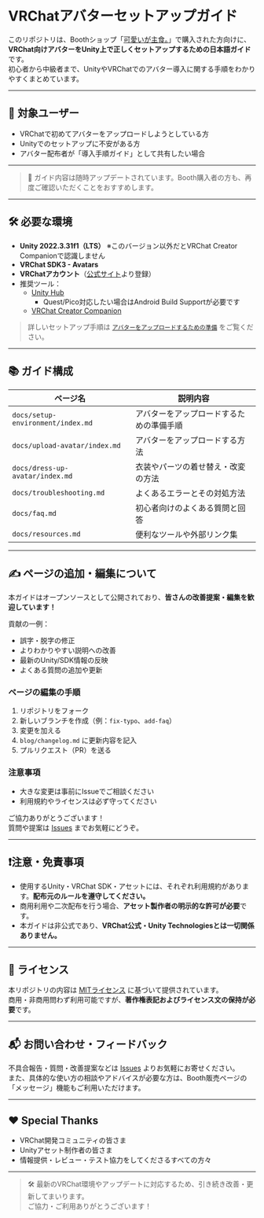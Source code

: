 # VRChatアバターセットアップガイド

このリポジトリは、Boothショップ「[可愛いが主食。](https://booth.pm/ja/)」で購入された方向けに、  
**VRChat向けアバターをUnity上で正しくセットアップするための日本語ガイド**です。  
初心者から中級者まで、UnityやVRChatでのアバター導入に関する手順をわかりやすくまとめています。

---

## 🎯 対象ユーザー

- VRChatで初めてアバターをアップロードしようとしている方
- Unityでのセットアップに不安がある方
- アバター配布者が「導入手順ガイド」として共有したい場合

---

> 📌 ガイド内容は随時アップデートされています。Booth購入者の方も、再度ご確認いただくことをおすすめします。

---

## 🛠 必要な環境

- **Unity 2022.3.31f1（LTS）** ※このバージョン以外だとVRChat Creator Companionで認識しません
- **VRChat SDK3 - Avatars**
- **VRChatアカウント**（[公式サイト](https://vrchat.com/home)より登録）
- 推奨ツール：
    - [Unity Hub](https://unity.com/ja/unity-hub)
      - Quest/Pico対応したい場合はAndroid Build Supportが必要です 
    - [VRChat Creator Companion](https://vcc.docs.vrchat.com/)

> 詳しいセットアップ手順は [`アバターをアップロードするための準備`](./docs/setup-environment/index.md) をご覧ください。

---

## 📚 ガイド構成

| ページ名                           | 説明内容                                  |
|------------------------------------|-------------------------------------------|
| `docs/setup-environment/index.md` | アバターをアップロードするための準備手順  |
| `docs/upload-avatar/index.md`     | アバターをアップロードする方法           |
| `docs/dress-up-avatar/index.md`   | 衣装やパーツの着せ替え・改変の方法       |
| `docs/troubleshooting.md`         | よくあるエラーとその対処方法             |
| `docs/faq.md`                     | 初心者向けのよくある質問と回答           |
| `docs/resources.md`               | 便利なツールや外部リンク集               |

---

## ✍️ ページの追加・編集について

本ガイドはオープンソースとして公開されており、**皆さんの改善提案・編集を歓迎しています！**

貢献の一例：

- 誤字・脱字の修正
- よりわかりやすい説明への改善
- 最新のUnity/SDK情報の反映
- よくある質問の追加や更新

### ページの編集の手順

1. リポジトリをフォーク
2. 新しいブランチを作成（例：`fix-typo`、`add-faq`）
3. 変更を加える
4. `blog/changelog.md` に更新内容を記入
5. プルリクエスト（PR）を送る

### 注意事項

- 大きな変更は事前にIssueでご相談ください
- 利用規約やライセンスは必ず守ってください

ご協力ありがとうございます！  
質問や提案は [Issues](https://github.com/あなたのリポジトリ名/issues) までお気軽にどうぞ。


---

## ❗️注意・免責事項

- 使用するUnity・VRChat SDK・アセットには、それぞれ利用規約があります。**配布元のルールを遵守してください。**
- 商用利用や二次配布を行う場合、**アセット製作者の明示的な許可が必要**です。
- 本ガイドは非公式であり、**VRChat公式・Unity Technologiesとは一切関係ありません。**

---

## 📄 ライセンス

本リポジトリの内容は [MITライセンス](./docs/license.md) に基づいて提供されています。  
商用・非商用問わず利用可能ですが、**著作権表記およびライセンス文の保持が必要**です。

---

## 📬 お問い合わせ・フィードバック

不具合報告・質問・改善提案などは [Issues](https://github.com/あなたのリポジトリ名/issues) よりお気軽にお寄せください。  
また、具体的な使い方の相談やアドバイスが必要な方は、Booth販売ページの「メッセージ」機能もご利用いただけます。

---

## ❤️ Special Thanks

- VRChat開発コミュニティの皆さま
- Unityアセット制作者の皆さま
- 情報提供・レビュー・テスト協力をしてくださるすべての方々

---

> 🛠 最新のVRChat環境やアップデートに対応するため、引き続き改善・更新してまいります。  
> ご協力・ご利用ありがとうございます！
